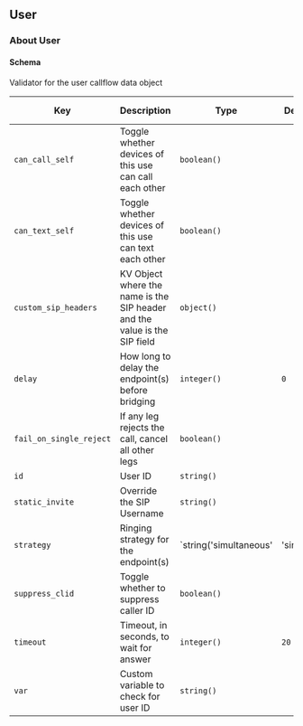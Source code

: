 ## User

### About User

#### Schema

Validator for the user callflow data object



Key | Description | Type | Default | Required | Support Level
--- | ----------- | ---- | ------- | -------- | -------------
`can_call_self` | Toggle whether devices of this use can call each other | `boolean()` |   | `false` |  
`can_text_self` | Toggle whether devices of this use can text each other | `boolean()` |   | `false` |  
`custom_sip_headers` | KV Object where the name is the SIP header and the value is the SIP field | `object()` |   | `false` |  
`delay` | How long to delay the endpoint(s) before bridging | `integer()` | `0` | `false` |  
`fail_on_single_reject` | If any leg rejects the call, cancel all other legs | `boolean()` |   | `false` |  
`id` | User ID | `string()` |   | `false` |  
`static_invite` | Override the SIP Username | `string()` |   | `false` |  
`strategy` | Ringing strategy for the endpoint(s) | `string('simultaneous' | 'single')` | `simultaneous` | `false` |  
`suppress_clid` | Toggle whether to suppress caller ID | `boolean()` |   | `false` |  
`timeout` | Timeout, in seconds, to wait for answer | `integer()` | `20` | `false` |  
`var` | Custom variable to check for user ID | `string()` |   | `false` |  



